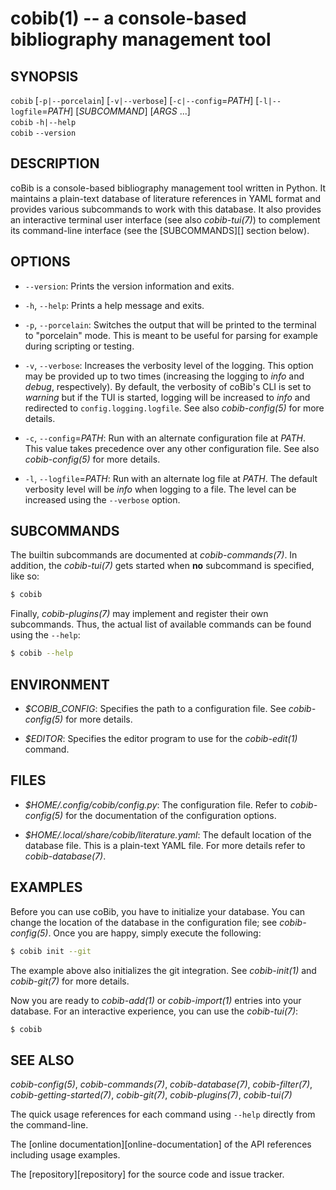 cobib(1) -- a console-based bibliography management tool
========================================================

## SYNOPSIS

`cobib` [`-p|--porcelain`] [`-v|--verbose`] [`-c|--config`=_PATH_] [`-l|--logfile`=_PATH_] [_SUBCOMMAND_] [_ARGS_ ...]<br>
`cobib` `-h|--help` <br>
`cobib` `--version`

## DESCRIPTION

coBib is a console-based bibliography management tool written in Python.
It maintains a plain-text database of literature references in YAML format and provides various subcommands to work with this database.
It also provides an interactive terminal user interface (see also _cobib-tui(7)_) to complement its command-line interface (see the [SUBCOMMANDS][] section below).

## OPTIONS

  * `--version`:
    Prints the version information and exits.

  * `-h`, `--help`:
    Prints a help message and exits.

  * `-p`, `--porcelain`:
    Switches the output that will be printed to the terminal to "porcelain" mode.
    This is meant to be useful for parsing for example during scripting or testing.

  * `-v`, `--verbose`:
    Increases the verbosity level of the logging.
    This option may be provided up to two times (increasing the logging to _info_ and _debug_, respectively).
    By default, the verbosity of coBib's CLI is set to _warning_ but if the TUI is started, logging will be increased to _info_ and redirected to `config.logging.logfile`.
    See also _cobib-config(5)_ for more details.

  * `-c`, `--config`=_PATH_:
    Run with an alternate configuration file at _PATH_.
    This value takes precedence over any other configuration file.
    See also _cobib-config(5)_ for more details.

  * `-l`, `--logfile`=_PATH_:
    Run with an alternate log file at _PATH_.
    The default verbosity level will be _info_ when logging to a file.
    The level can be increased using the `--verbose` option.

## SUBCOMMANDS

The builtin subcommands are documented at _cobib-commands(7)_.
In addition, the _cobib-tui(7)_ gets started when **no** subcommand is specified, like so:
```bash
$ cobib
```

Finally, _cobib-plugins(7)_ may implement and register their own subcommands.
Thus, the actual list of available commands can be found using the `--help`:
```bash
$ cobib --help
```

## ENVIRONMENT

  * _$COBIB_CONFIG_:
    Specifies the path to a configuration file.
    See _cobib-config(5)_ for more details.

  * _$EDITOR_:
    Specifies the editor program to use for the _cobib-edit(1)_ command.

## FILES

  * _$HOME/.config/cobib/config.py_:
    The configuration file.
    Refer to _cobib-config(5)_ for the documentation of the configuration options.

  * _$HOME/.local/share/cobib/literature.yaml_:
    The default location of the database file.
    This is a plain-text YAML file.
    For more details refer to _cobib-database(7)_.

## EXAMPLES

Before you can use coBib, you have to initialize your database.
You can change the location of the database in the configuration file; see _cobib-config(5)_.
Once you are happy, simply execute the following:

```bash
$ cobib init --git
```

The example above also initializes the git integration.
See _cobib-init(1)_ and _cobib-git(7)_ for more details.

Now you are ready to _cobib-add(1)_ or _cobib-import(1)_ entries into your database.
For an interactive experience, you can use the _cobib-tui(7)_:

```bash
$ cobib
```

## SEE ALSO

_cobib-config(5)_, _cobib-commands(7)_, _cobib-database(7)_, _cobib-filter(7)_, _cobib-getting-started(7)_, _cobib-git(7)_, _cobib-plugins(7)_, _cobib-tui(7)_

The quick usage references for each command using `--help` directly from the command-line.

The [online documentation][online-documentation] of the API references including usage examples.

The [repository][repository] for the source code and issue tracker.

[//]: # ( vim: set ft=markdown tw=0: )
